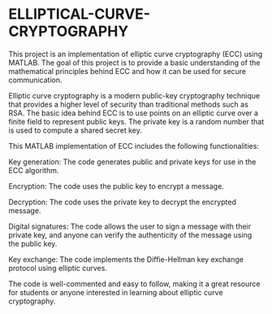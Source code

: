 # ELLIPTICAL-CURVE-CRYPTOGRAPHY
This project is an implementation of elliptic curve cryptography (ECC) using MATLAB. The goal of this project is to provide a basic understanding of the mathematical principles behind ECC and how it can be used for secure communication.

Elliptic curve cryptography is a modern public-key cryptography technique that provides a higher level of security than traditional methods such as RSA. The basic idea behind ECC is to use points on an elliptic curve over a finite field to represent public keys. The private key is a random number that is used to compute a shared secret key.

This MATLAB implementation of ECC includes the following functionalities:

Key generation: The code generates public and private keys for use in the ECC algorithm.

Encryption: The code uses the public key to encrypt a message.

Decryption: The code uses the private key to decrypt the encrypted message.

Digital signatures: The code allows the user to sign a message with their private key, and anyone can verify the authenticity of the message using the public key.

Key exchange: The code implements the Diffie-Hellman key exchange protocol using elliptic curves.

The code is well-commented and easy to follow, making it a great resource for students or anyone interested in learning about elliptic curve cryptography.
